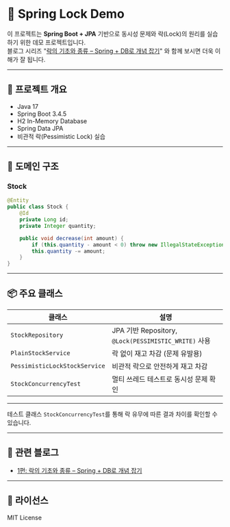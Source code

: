 # 🔐 Spring Lock Demo

이 프로젝트는 **Spring Boot + JPA** 기반으로 동시성 문제와 락(Lock)의 원리를 실습하기 위한 데모 프로젝트입니다.  
블로그 시리즈 "[락의 기초와 종류 – Spring + DB로 개념 잡기](https://velog.io/@valentine117/%EB%9D%BDLock%EC%9D%98-%EA%B8%B0%EC%B4%88%EC%99%80-%EC%A2%85%EB%A5%98-1%EC%9E%A5-Spring-DB%EC%84%A4%EC%A0%95%EA%B3%BC-%EB%B9%84%EA%B4%80%EC%A0%81-%EB%9D%BD-%ED%85%8C%EC%8A%A4%ED%8A%B8)" 와 함께 보시면 더욱 이해가 잘 됩니다.

---

## 📁 프로젝트 개요

- Java 17
- Spring Boot 3.4.5
- H2 In-Memory Database
- Spring Data JPA
- 비관적 락(Pessimistic Lock) 실습

---

## 🧱 도메인 구조

### Stock

```java
@Entity
public class Stock {
    @Id
    private Long id;
    private Integer quantity;

    public void decrease(int amount) {
        if (this.quantity - amount < 0) throw new IllegalStateException("재고 부족");
        this.quantity -= amount;
    }
}
```

---

## 📦 주요 클래스

| 클래스 | 설명 |
|--------|------|
| `StockRepository` | JPA 기반 Repository, `@Lock(PESSIMISTIC_WRITE)` 사용 |
| `PlainStockService` | 락 없이 재고 차감 (문제 유발용) |
| `PessimisticLockStockService` | 비관적 락으로 안전하게 재고 차감 |
| `StockConcurrencyTest` | 멀티 쓰레드 테스트로 동시성 문제 확인 |

---

테스트 클래스 `StockConcurrencyTest`를 통해 락 유무에 따른 결과 차이를 확인할 수 있습니다.

---

## 📝 관련 블로그

- [1편: 락의 기초와 종류 – Spring + DB로 개념 잡기](https://velog.io/@valentine117/%EB%9D%BDLock%EC%9D%98-%EA%B8%B0%EC%B4%88%EC%99%80-%EC%A2%85%EB%A5%98-1%EC%9E%A5-Spring-DB%EC%84%A4%EC%A0%95%EA%B3%BC-%EB%B9%84%EA%B4%80%EC%A0%81-%EB%9D%BD-%ED%85%8C%EC%8A%A4%ED%8A%B8)

---

## 📄 라이선스

MIT License
